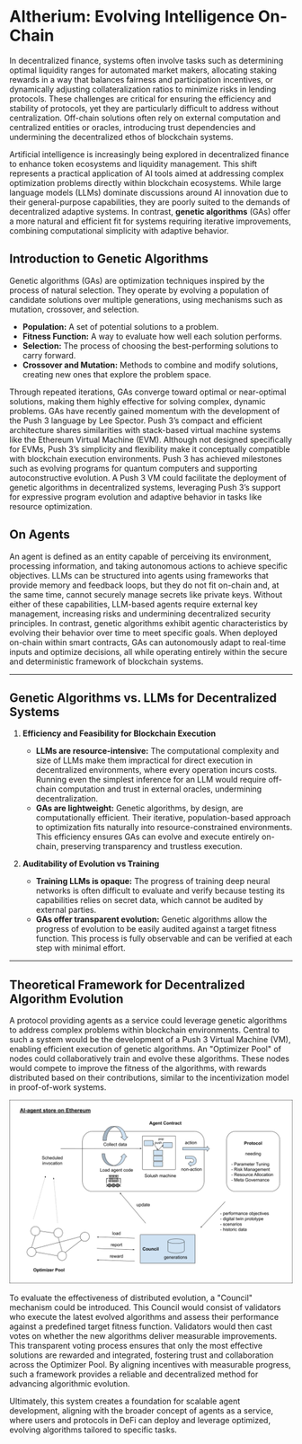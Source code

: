 # AItherium: Evolving Intelligence On-Chain

In decentralized finance, systems often involve tasks such as determining optimal liquidity ranges for automated market makers, allocating staking rewards in a way that balances fairness and participation incentives, or dynamically adjusting collateralization ratios to minimize risks in lending protocols. These challenges are critical for ensuring the efficiency and stability of protocols, yet they are particularly difficult to address without centralization. Off-chain solutions often rely on external computation and centralized entities or oracles, introducing trust dependencies and undermining the decentralized ethos of blockchain systems.

Artificial intelligence is increasingly being explored in decentralized finance to enhance token ecosystems and liquidity management. This shift represents a practical application of AI tools aimed at addressing complex optimization problems directly within blockchain ecosystems. While large language models (LLMs) dominate discussions around AI innovation due to their general-purpose capabilities, they are poorly suited to the demands of decentralized adaptive systems. In contrast, **genetic algorithms** (GAs) offer a more natural and efficient fit for systems requiring iterative improvements, combining computational simplicity with adaptive behavior.

## **Introduction to Genetic Algorithms**

Genetic algorithms (GAs) are optimization techniques inspired by the process of natural selection. They operate by evolving a population of candidate solutions over multiple generations, using mechanisms such as mutation, crossover, and selection.

- **Population:** A set of potential solutions to a problem.
- **Fitness Function:** A way to evaluate how well each solution performs.
- **Selection:** The process of choosing the best-performing solutions to carry forward.
- **Crossover and Mutation:** Methods to combine and modify solutions, creating new ones that explore the problem space.

Through repeated iterations, GAs converge toward optimal or near-optimal solutions, making them highly effective for solving complex, dynamic problems. GAs have recently gained momentum with the development of the Push 3 language by Lee Spector. Push 3’s compact and efficient architecture shares similarities with stack-based virtual machine systems like the Ethereum Virtual Machine (EVM). Although not designed specifically for EVMs, Push 3’s simplicity and flexibility make it conceptually compatible with blockchain execution environments. Push 3 has achieved milestones such as evolving programs for quantum computers and supporting autoconstructive evolution. A Push 3 VM could facilitate the deployment of genetic algorithms in decentralized systems, leveraging Push 3’s support for expressive program evolution and adaptive behavior in tasks like resource optimization.

## On Agents

An agent is defined as an entity capable of perceiving its environment, processing information, and taking autonomous actions to achieve specific objectives. LLMs can be structured into agents using frameworks that provide memory and feedback loops, but they do not fit on-chain and, at the same time, cannot securely manage secrets like private keys. Without either of these capabilities, LLM-based agents require external key management, increasing risks and undermining decentralized security principles. In contrast, genetic algorithms exhibit agentic characteristics by evolving their behavior over time to meet specific goals. When deployed on-chain within smart contracts, GAs can autonomously adapt to real-time inputs and optimize decisions, all while operating entirely within the secure and deterministic framework of blockchain systems.

---

## **Genetic Algorithms vs. LLMs for Decentralized Systems**

1. **Efficiency and Feasibility for Blockchain Execution**

   - **LLMs are resource-intensive:** The computational complexity and size of LLMs make them impractical for direct execution in decentralized environments, where every operation incurs costs. Running even the simplest inference for an LLM would require off-chain computation and trust in external oracles, undermining decentralization.
   - **GAs are lightweight:** Genetic algorithms, by design, are computationally efficient. Their iterative, population-based approach to optimization fits naturally into resource-constrained environments. This efficiency ensures GAs can evolve and execute entirely on-chain, preserving transparency and trustless execution.

2. **Auditability of Evolution vs Training**

   - **Training LLMs is opaque:** The progress of training deep neural networks is often difficult to evaluate and verify because testing its capabilities relies on secret data, which cannot be audited by external parties.
   - **GAs offer transparent evolution:** Genetic algorithms allow the progress of evolution to be easily audited against a target fitness function. This process is fully observable and can be verified at each step with minimal effort.

---

## **Theoretical Framework for Decentralized Algorithm Evolution**

A protocol providing agents as a service could leverage genetic algorithms to address complex problems within blockchain environments. Central to such a system would be the development of a Push 3 Virtual Machine (VM), enabling efficient execution of genetic algorithms. An "Optimizer Pool" of nodes could collaboratively train and evolve these algorithms. These nodes would compete to improve the fitness of the algorithms, with rewards distributed based on their contributions, similar to the incentivization model in proof-of-work systems.

![Components](/components.png)

To evaluate the effectiveness of distributed evolution, a "Council" mechanism could be introduced. This Council would consist of validators who execute the latest evolved algorithms and assess their performance against a predefined target fitness function. Validators would then cast votes on whether the new algorithms deliver measurable improvements. This transparent voting process ensures that only the most effective solutions are rewarded and integrated, fostering trust and collaboration across the Optimizer Pool. By aligning incentives with measurable progress, such a framework provides a reliable and decentralized method for advancing algorithmic evolution.

Ultimately, this system creates a foundation for scalable agent development, aligning with the broader concept of agents as a service, where users and protocols in DeFi can deploy and leverage optimized, evolving algorithms tailored to specific tasks.

